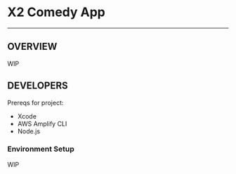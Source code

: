 # X2 Comedy App
---------------
## OVERVIEW
WIP

## DEVELOPERS
Prereqs for project:
- Xcode
- AWS Amplify CLI
- Node.js

### Environment Setup
WIP